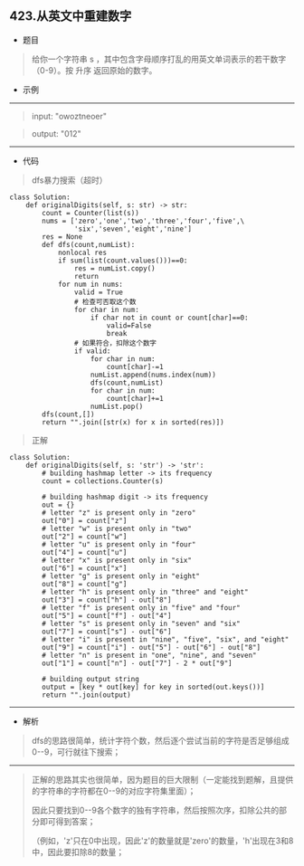 423.从英文中重建数字
----------
 - 题目
>给你一个字符串 s ，其中包含字母顺序打乱的用英文单词表示的若干数字（0-9）。按 升序 返回原始的数字。

 - 示例
 ----------
>input: "owoztneoer"

> output: "012"
 ----------
 - 代码
 >
> dfs暴力搜索（超时）
> 
    class Solution:
        def originalDigits(self, s: str) -> str:
            count = Counter(list(s))
            nums = ['zero','one','two','three','four','five',\
                    'six','seven','eight','nine']
            res = None
            def dfs(count,numList):
                nonlocal res
                if sum(list(count.values()))==0:
                    res = numList.copy()
                    return
                for num in nums:
                    valid = True
                    # 检查可否取这个数
                    for char in num:
                        if char not in count or count[char]==0:
                            valid=False
                            break
                    # 如果符合，扣除这个数字
                    if valid:
                        for char in num:
                            count[char]-=1
                        numList.append(nums.index(num))
                        dfs(count,numList)
                        for char in num:
                            count[char]+=1
                        numList.pop()
            dfs(count,[])
            return "".join([str(x) for x in sorted(res)])
>
> 正解
> 
    class Solution:
        def originalDigits(self, s: 'str') -> 'str':
            # building hashmap letter -> its frequency
            count = collections.Counter(s)
            
            # building hashmap digit -> its frequency 
            out = {}
            # letter "z" is present only in "zero"
            out["0"] = count["z"]
            # letter "w" is present only in "two"
            out["2"] = count["w"]
            # letter "u" is present only in "four"
            out["4"] = count["u"]
            # letter "x" is present only in "six"
            out["6"] = count["x"]
            # letter "g" is present only in "eight"
            out["8"] = count["g"]
            # letter "h" is present only in "three" and "eight"
            out["3"] = count["h"] - out["8"]
            # letter "f" is present only in "five" and "four"
            out["5"] = count["f"] - out["4"]
            # letter "s" is present only in "seven" and "six"
            out["7"] = count["s"] - out["6"]
            # letter "i" is present in "nine", "five", "six", and "eight"
            out["9"] = count["i"] - out["5"] - out["6"] - out["8"]
            # letter "n" is present in "one", "nine", and "seven"
            out["1"] = count["n"] - out["7"] - 2 * out["9"]
    
            # building output string
            output = [key * out[key] for key in sorted(out.keys())]
            return "".join(output)
         

 ----------
 - 解析
 >
> dfs的思路很简单，统计字符个数，然后逐个尝试当前的字符是否足够组成0--9，可行就往下搜索；
 > 
 ----------
>
> 正解的思路其实也很简单，因为题目的巨大限制（一定能找到题解，且提供的字符串的字符都在0--9的对应字符集里面）；
> 
> 因此只要找到0--9各个数字的独有字符串，然后按照次序，扣除公共的部分即可得到答案；
> 
> （例如，'z'只在0中出现，因此'z'的数量就是'zero'的数量，'h'出现在3和8中，因此要扣除8的数量；